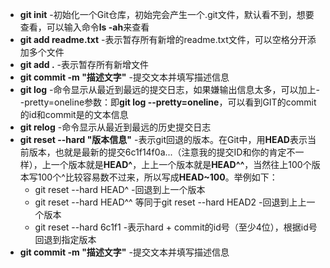 * <b>git init</b> -初始化一个Git仓库，初始完会产生一个.git文件，默认看不到，想要查看，可以输入命令<b>ls -ah</b>来查看
* <b>git add readme.txt</b>  -表示暂存所有新增的readme.txt文件，可以空格分开添加多个文件
* <b>git add .</b>    -表示暂存所有新增文件
* <b>git commit -m "描述文字"</b> -提交文本并填写描述信息
* <b>git log</b> -命令显示从最近到最远的提交日志，如果嫌输出信息太多，可以加上--pretty=oneline参数：即<b>git log --pretty=oneline</b>，可以看到GIT的commit的id和commit是的文本信息
* <b>git relog</b> -命令显示从最近到最远的历史提交日志
* <b>git reset --hard "版本信息"</b> -表示git回退的版本。在Git中，用<b>HEAD</b>表示当前版本，也就是最新的提交6c1f14f0a...（注意我的提交ID和你的肯定不一样），上一个版本就是<b>HEAD^</b>，上上一个版本就是<b>HEAD^^</b>，当然往上100个版本写100个^比较容易数不过来，所以写成<b>HEAD~100</b>。举例如下：
  * git reset --hard HEAD^  -回退到上一个版本
  * git reset --hard HEAD^^ 等同于git reset --hard HEAD2 -回退到上上一个版本
  * git reset --hard 6c1f1  -表示hard + commit的id号（至少4位），根据id号回退到指定版本
* <b>git commit -m "描述文字"</b> -提交文本并填写描述信息